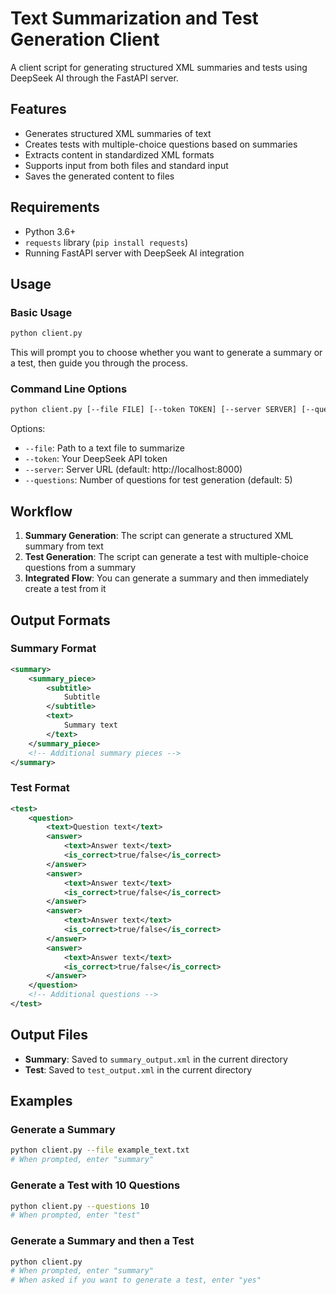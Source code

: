 # Text Summarization and Test Generation Client

A client script for generating structured XML summaries and tests using DeepSeek AI through the FastAPI server.

## Features

- Generates structured XML summaries of text
- Creates tests with multiple-choice questions based on summaries
- Extracts content in standardized XML formats
- Supports input from both files and standard input
- Saves the generated content to files

## Requirements

- Python 3.6+
- `requests` library (`pip install requests`)
- Running FastAPI server with DeepSeek AI integration

## Usage

### Basic Usage

```bash
python client.py
```

This will prompt you to choose whether you want to generate a summary or a test, then guide you through the process.

### Command Line Options

```bash
python client.py [--file FILE] [--token TOKEN] [--server SERVER] [--questions NUM]
```

Options:
- `--file`: Path to a text file to summarize
- `--token`: Your DeepSeek API token
- `--server`: Server URL (default: http://localhost:8000)
- `--questions`: Number of questions for test generation (default: 5)

## Workflow

1. **Summary Generation**: The script can generate a structured XML summary from text
2. **Test Generation**: The script can generate a test with multiple-choice questions from a summary
3. **Integrated Flow**: You can generate a summary and then immediately create a test from it

## Output Formats

### Summary Format

```xml
<summary>
    <summary_piece>
        <subtitle>
            Subtitle
        </subtitle>
        <text>
            Summary text
        </text>
    </summary_piece>
    <!-- Additional summary pieces -->
</summary>
```

### Test Format

```xml
<test>
    <question>
        <text>Question text</text>
        <answer>
            <text>Answer text</text>
            <is_correct>true/false</is_correct>
        </answer>
        <answer>
            <text>Answer text</text>
            <is_correct>true/false</is_correct>
        </answer>
        <answer>
            <text>Answer text</text>
            <is_correct>true/false</is_correct>
        </answer>
        <answer>
            <text>Answer text</text>
            <is_correct>true/false</is_correct>
        </answer>
    </question>
    <!-- Additional questions -->
</test>
```

## Output Files

- **Summary**: Saved to `summary_output.xml` in the current directory
- **Test**: Saved to `test_output.xml` in the current directory

## Examples

### Generate a Summary

```bash
python client.py --file example_text.txt
# When prompted, enter "summary"
```

### Generate a Test with 10 Questions

```bash
python client.py --questions 10
# When prompted, enter "test"
```

### Generate a Summary and then a Test

```bash
python client.py
# When prompted, enter "summary"
# When asked if you want to generate a test, enter "yes"
``` 